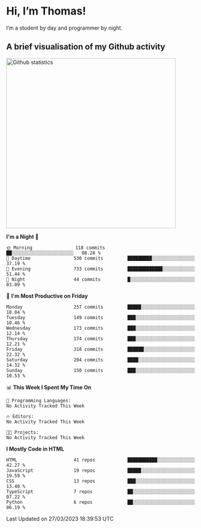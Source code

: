 # Hi, I’m Thomas!
I’m a student by day and programmer by night.

## A brief visualisation of my Github activity

<img title="My Github statistics" alt="Github statistics" width="450px" src="https://github-readme-stats.vercel.app/api?username=thomasrettig&show_icons=true&include_all_commits=true&count_private=true&&hide=issues&theme=tokyonight&border_radius=6px"/>

<!--START_SECTION:waka-->
**I'm a Night 🦉** 

```text
🌞 Morning                118 commits         ██░░░░░░░░░░░░░░░░░░░░░░░   08.28 % 
🌆 Daytime                530 commits         █████████░░░░░░░░░░░░░░░░   37.19 % 
🌃 Evening                733 commits         █████████████░░░░░░░░░░░░   51.44 % 
🌙 Night                  44 commits          █░░░░░░░░░░░░░░░░░░░░░░░░   03.09 % 
```
📅 **I'm Most Productive on Friday** 

```text
Monday                   257 commits         █████░░░░░░░░░░░░░░░░░░░░   18.04 % 
Tuesday                  149 commits         ███░░░░░░░░░░░░░░░░░░░░░░   10.46 % 
Wednesday                173 commits         ███░░░░░░░░░░░░░░░░░░░░░░   12.14 % 
Thursday                 174 commits         ███░░░░░░░░░░░░░░░░░░░░░░   12.21 % 
Friday                   318 commits         ██████░░░░░░░░░░░░░░░░░░░   22.32 % 
Saturday                 204 commits         ████░░░░░░░░░░░░░░░░░░░░░   14.32 % 
Sunday                   150 commits         ███░░░░░░░░░░░░░░░░░░░░░░   10.53 % 
```


📊 **This Week I Spent My Time On** 

```text
💬 Programming Languages: 
No Activity Tracked This Week

🔥 Editors: 
No Activity Tracked This Week

🐱‍💻 Projects: 
No Activity Tracked This Week
```

**I Mostly Code in HTML** 

```text
HTML                     41 repos            ███████████░░░░░░░░░░░░░░   42.27 % 
JavaScript               19 repos            █████░░░░░░░░░░░░░░░░░░░░   19.59 % 
CSS                      13 repos            ███░░░░░░░░░░░░░░░░░░░░░░   13.40 % 
TypeScript               7 repos             ██░░░░░░░░░░░░░░░░░░░░░░░   07.22 % 
Python                   6 repos             ██░░░░░░░░░░░░░░░░░░░░░░░   06.19 % 
```




 Last Updated on 27/03/2023 18:39:53 UTC
<!--END_SECTION:waka-->
